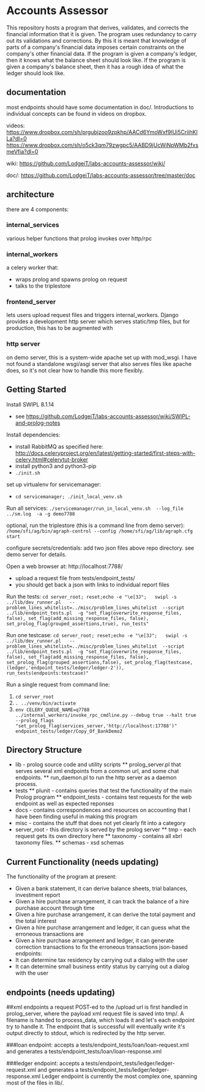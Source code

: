 # Accounts Assessor

This repository hosts a program that derives, validates, and corrects the financial information that it is given. The program uses redundancy to carry out its validations and corrections. By this it is meant that knowledge of parts of a company's financial data imposes certain constraints on the company's other financial data. If the program is given a company's ledger, then it knows what the balance sheet should look like. If the program is given a company's balance sheet, then it has a rough idea of what the ledger should look like.

## documentation
most endpoints should have some documentation in doc/. Introductions to individual concepts can be found in videos on dropbox.

videos:
https://www.dropbox.com/sh/prgubjzoo9zpkhp/AACd6YmoWxf9IUi5CriihKlLa?dl=0
https://www.dropbox.com/sh/o5ck3qm79zwgpc5/AABD9jUcWiNpWMb2fxsmeVfia?dl=0

wiki:
https://github.com/LodgeiT/labs-accounts-assessor/wiki/

doc/:
https://github.com/LodgeiT/labs-accounts-assessor/tree/master/doc

## architecture
there are 4 components:
### internal_services
various helper functions that prolog invokes over http/rpc
### internal_workers
a celery worker that:
* wraps prolog and spawns prolog on request
* talks to the triplestore
### frontend_server
lets users upload request files and triggers internal_workers. Django provides a development http server which serves static/tmp files, but for production, this has to be augmented with
### http server
on demo server, this is a system-wide apache set up with mod_wsgi. I have not found a standalone wsgi/asgi server that also serves files like apache does, so it's not clear how to handle this more flexibly.

## Getting Started

Install SWIPL 8.1.14
* see https://github.com/LodgeiT/labs-accounts-assessor/wiki/SWIPL-and-prolog-notes

Install dependencies:
* install RabbitMQ as specified here: http://docs.celeryproject.org/en/latest/getting-started/first-steps-with-celery.html#celerytut-broker
* install python3 and python3-pip
* ```./init.sh```

set up virtualenv for servicemanager:
* ```cd servicemanager; ./init_local_venv.sh```

Run all services:
```./servicemanager/run_in_local_venv.sh  --log_file ../sm.log  -a -g demo7788```

optional, run the triplestore (this is a command line from demo server):
`/home/sfi/ag/bin/agraph-control --config /home/sfi/ag/lib/agraph.cfg start`

configure secrets/credentials: add two json files above repo directory. see demo server for details.

Open a web browser at: http://localhost:7788/
* upload a request file from tests/endpoint_tests/
* you should get back a json with links to individual report files

Run the tests:
`cd server_root; reset;echo -e "\e[3J";   swipl -s ../lib/dev_runner.pl   --problem_lines_whitelist=../misc/problem_lines_whitelist  --script ../lib/endpoint_tests.pl  -g "set_flag(overwrite_response_files, false), set_flag(add_missing_response_files, false), set_prolog_flag(grouped_assertions,true), run_tests"`

Run one testcase:
`cd server_root; reset;echo -e "\e[3J";   swipl -s ../lib/dev_runner.pl   --problem_lines_whitelist=../misc/problem_lines_whitelist  --script ../lib/endpoint_tests.pl  -g "set_flag(overwrite_response_files, false), set_flag(add_missing_response_files, false), set_prolog_flag(grouped_assertions,false), set_prolog_flag(testcase,(ledger,'endpoint_tests/ledger/ledger-2')), run_tests(endpoints:testcase)"`

Run a single request from command line:
1) `cd server_root`
2) `. ../venv/bin/activate`
3) `env CELERY_QUEUE_NAME=q7788 ../internal_workers/invoke_rpc_cmdline.py --debug true --halt true --prolog_flags "set_prolog_flag(services_server,'http://localhost:17788')" endpoint_tests/ledger/Copy_Of_BankDemo2`


## Directory Structure

* lib - prolog source code and utility scripts
** prolog_server.pl that serves several xml endpoints from a common url, and some chat endpoints.
** run_daemon.pl to run the http server as a daemon process.
* tests
** plunit - contains queries that test the functionality of the main Prolog program
** endpoint_tests - contains test requests for the web endpoint as well as expected reponses
* docs - contains correspondences and resources on accounting that I have been finding useful in making this program
* misc - contains the stuff that does not yet clearly fit into a category
* server_root - this directory is served by the prolog server
** tmp - each request gets its own directory here
** taxonomy - contains all xbrl taxonomy files.
** schemas - xsd schemas




## Current Functionality (needs updating)

The functionality of the program at present:
* Given a bank statement, it can derive balance sheets, trial balances, investment report
* Given a hire purchase arrangement, it can track the balance of a hire purchase account through time
* Given a hire purchase arrangement, it can derive the total payment and the total interest
* Given a hire purchase arrangement and ledger, it can guess what the erroneous transactions are
* Given a hire purchase arrangement and ledger, it can generate correction transactions to fix the erroneous transactions
json-based endpoints:
* It can determine tax residency by carrying out a dialog with the user
* It can determine small business entity status by carrying out a dialog with the user





## endpoints (needs updating)

##xml endpoints
a request POST-ed to the /upload url is first handled in prolog_server, where the payload xml request file is saved into tmp/. A filename is handed to process_data, which loads it and let's each endpoint try to handle it. The endpoint that is successful will eventually write it's output directly to stdout, which is redirected by the http server.

###loan endpoint:
accepts a tests/endpoint_tests/loan/loan-request.xml and generates a tests/endpoint_tests/loan/loan-response.xml

###ledger endpoint:
accepts a tests/endpoint_tests/ledger/ledger-request.xml and generates a tests/endpoint_tests/ledger/ledger-response.xml 
Ledger endpoint is currently the most complex one, spanning most of the files in lib/.
